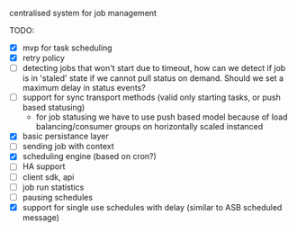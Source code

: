 centralised system for job management

TODO:

- [x] mvp for task scheduling
- [x] retry policy
- [ ] detecting jobs that won't start due to timeout, how can we detect if job is in 'staled' state if we 
  cannot pull status on demand. Should we set a maximum delay in status events?
- [ ] support for sync transport methods (valid only starting tasks, or push based statusing)
  - for job statusing we have to use push based model because of load balancing/consumer groups on horizontally scaled instanced
- [x] basic persistance layer
- [ ] sending job with context
- [x] scheduling engine (based on cron?)
- [ ] HA support
- [ ] client sdk, api
- [ ] job run statistics
- [ ] pausing schedules
- [x] support for single use schedules with delay (similar to ASB scheduled message)